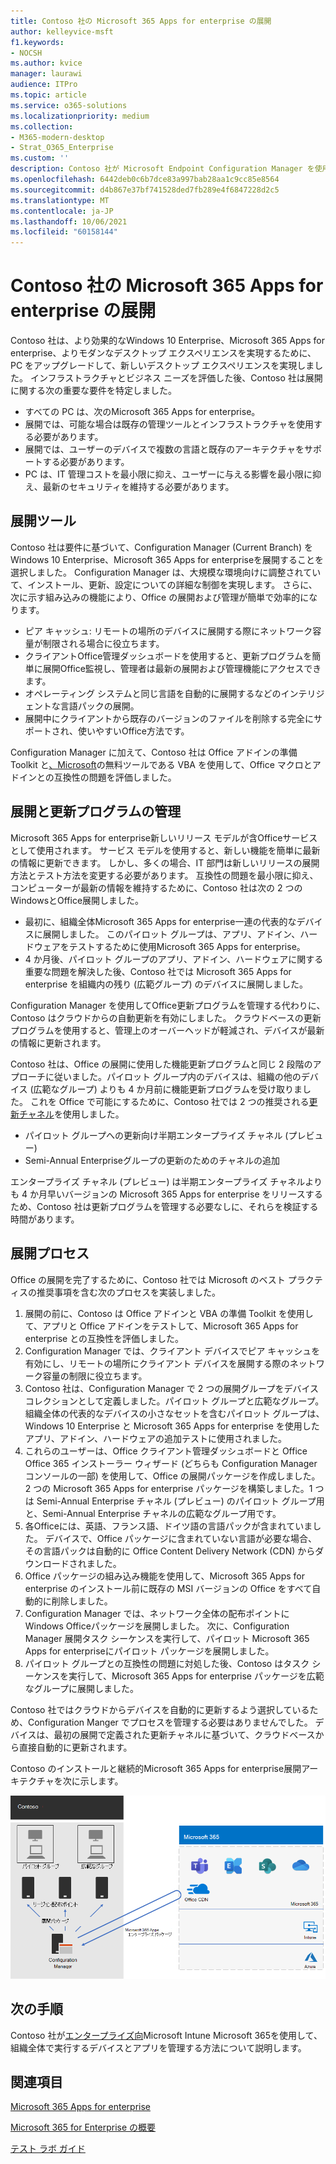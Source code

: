 ```yaml
---
title: Contoso 社の Microsoft 365 Apps for enterprise の展開
author: kelleyvice-msft
f1.keywords:
- NOCSH
ms.author: kvice
manager: laurawi
audience: ITPro
ms.topic: article
ms.service: o365-solutions
ms.localizationpriority: medium
ms.collection:
- M365-modern-desktop
- Strat_O365_Enterprise
ms.custom: ''
description: Contoso 社が Microsoft Endpoint Configuration Manager を使用して Microsoft 365 Apps for enterprise を展開する方法について説明します。
ms.openlocfilehash: 6442deb0c6b7dce83a997bab28aa1c9cc85e8564
ms.sourcegitcommit: d4b867e37bf741528ded7fb289e4f6847228d2c5
ms.translationtype: MT
ms.contentlocale: ja-JP
ms.lasthandoff: 10/06/2021
ms.locfileid: "60158144"
---
```

# <a name="microsoft-365-apps-for-enterprise-deployment-for-contoso"></a>Contoso 社の Microsoft 365 Apps for enterprise の展開

Contoso 社は、より効果的なWindows 10 Enterprise、Microsoft 365 Apps for enterprise、よりモダンなデスクトップ エクスペリエンスを実現するために、PC をアップグレードして、新しいデスクトップ エクスペリエンスを実現しました。 インフラストラクチャとビジネス ニーズを評価した後、Contoso 社は展開に関する次の重要な要件を特定しました。

- すべての PC は、次のMicrosoft 365 Apps for enterprise。
- 展開では、可能な場合は既存の管理ツールとインフラストラクチャを使用する必要があります。
- 展開では、ユーザーのデバイスで複数の言語と既存のアーキテクチャをサポートする必要があります。
- PC は、IT 管理コストを最小限に抑え、ユーザーに与える影響を最小限に抑え、最新のセキュリティを維持する必要があります。

## <a name="deployment-tools"></a>展開ツール

Contoso 社は要件に基づいて、Configuration Manager (Current Branch) をWindows 10 Enterprise、Microsoft 365 Apps for enterpriseを展開することを選択しました。 Configuration Manager は、大規模な環境向けに調整されていて、インストール、更新、設定についての詳細な制御を実現します。 さらに、次に示す組み込みの機能により、Office の展開および管理が簡単で効率的になります。

- ピア キャッシュ: リモートの場所のデバイスに展開する際にネットワーク容量が制限される場合に役立ちます。
- クライアントOffice管理ダッシュボードを使用すると、更新プログラムを簡単に展開Office監視し、管理者は最新の展開および管理機能にアクセスできます。
- オペレーティング システムと同じ言語を自動的に展開するなどのインテリジェントな言語パックの展開。
- 展開中にクライアントから既存のバージョンのファイルを削除する完全にサポートされ、使いやすいOffice方法です。

Configuration Manager に加えて、Contoso 社は Office アドインの準備 Toolkit と[、Microsoft](/deployoffice/readiness-toolkit-application-compatibility-microsoft-365-apps)の無料ツールである VBA を使用して、Office マクロとアドインとの互換性の問題を評価しました。

## <a name="managing-deployment-and-updates"></a>展開と更新プログラムの管理

Microsoft 365 Apps for enterprise新しいリリース モデルが含Officeサービスとして使用されます。 サービス モデルを使用すると、新しい機能を簡単に最新の情報に更新できます。 しかし、多くの場合、IT 部門は新しいリリースの展開方法とテスト方法を変更する必要があります。 互換性の問題を最小限に抑え、コンピューターが最新の情報を維持するために、Contoso 社は次の 2 つのWindowsとOffice展開しました。

- 最初に、組織全体Microsoft 365 Apps for enterprise一連の代表的なデバイスに展開しました。 このパイロット グループは、アプリ、アドイン、ハードウェアをテストするために使用Microsoft 365 Apps for enterprise。
- 4 か月後、パイロット グループのアプリ、アドイン、ハードウェアに関する重要な問題を解決した後、Contoso 社では Microsoft 365 Apps for enterprise を組織内の残り (広範グループ) のデバイスに展開しました。

Configuration Manager を使用してOffice更新プログラムを管理する代わりに、Contoso はクラウドからの自動更新を有効にしました。 クラウドベースの更新プログラムを使用すると、管理上のオーバーヘッドが軽減され、デバイスが最新の情報に更新されます。

Contoso 社は、Office の展開に使用した機能更新プログラムと同じ 2 段階のアプローチに従いました。パイロット グループ内のデバイスは、組織の他のデバイス (広範なグループ) よりも 4 か月前に機能更新プログラムを受け取りました。 これを Office で可能にするために、Contoso 社では 2 つの推奨される[更新チャネル](/DeployOffice/overview-update-channels)を使用しました。

- パイロット グループへの更新向け半期エンタープライズ チャネル (プレビュー)
- Semi-Annual Enterpriseグループの更新のためのチャネルの追加

エンタープライズ チャネル (プレビュー) は半期エンタープライズ チャネルよりも 4 か月早いバージョンの Microsoft 365 Apps for enterprise をリリースするため、Contoso 社は更新プログラムを管理する必要なしに、それらを検証する時間があります。

## <a name="deployment-process"></a>展開プロセス

Office の展開を完了するために、Contoso 社では Microsoft のベスト プラクティスの推奨事項を含む次のプロセスを実装しました。

1. 展開の前に、Contoso は Office アドインと VBA の準備 Toolkit を使用して、アプリと Office アドインをテストして、Microsoft 365 Apps for enterprise との互換性を評価しました。
1. Configuration Manager では、クライアント デバイスでピア キャッシュを有効にし、リモートの場所にクライアント デバイスを展開する際のネットワーク容量の制限に役立ちます。 
1. Contoso 社は、Configuration Manager で 2 つの展開グループをデバイス コレクションとして定義しました。パイロット グループと広範なグループ。 組織全体の代表的なデバイスの小さなセットを含むパイロット グループは、Windows 10 Enterprise と Microsoft 365 Apps for enterprise を使用したアプリ、アドイン、ハードウェアの追加テストに使用されました。
1. これらのユーザーは、Office クライアント管理ダッシュボードと Office Office 365 インストーラー ウィザード (どちらも Configuration Manager コンソールの一部) を使用して、Office の展開パッケージを作成しました。 2 つの Microsoft 365 Apps for enterprise パッケージを構築しました。1 つは Semi-Annual Enterprise チャネル (プレビュー) のパイロット グループ用と、Semi-Annual Enterprise チャネルの広範なグループ用です。
2. 各Officeには、英語、フランス語、ドイツ語の言語パックが含まれていました。 デバイスで、Office パッケージに含まれていない言語が必要な場合、その言語パックは自動的に Office Content Delivery Network (CDN) からダウンロードされました。
3. Office パッケージの組み込み機能を使用して、Microsoft 365 Apps for enterprise のインストール前に既存の MSI バージョンの Office をすべて自動的に削除しました。
4. Configuration Manager では、ネットワーク全体の配布ポイントにWindows Officeパッケージを展開しました。 次に、Configuration Manager 展開タスク シーケンスを実行して、パイロット Microsoft 365 Apps for enterpriseにパイロット パッケージを展開しました。
5. パイロット グループとの互換性の問題に対処した後、Contoso はタスク シーケンスを実行して、Microsoft 365 Apps for enterprise パッケージを広範なグループに展開しました。

Contoso 社ではクラウドからデバイスを自動的に更新するよう選択しているため、Configuration Manger でプロセスを管理する必要はありませんでした。 デバイスは、最初の展開で定義された更新チャネルに基づいて、クラウドベースから直接自動的に更新されます。

Contoso のインストールと継続的Microsoft 365 Apps for enterprise展開アーキテクチャを次に示します。

![Contoso の展開インフラストラクチャをMicrosoft 365 Apps for enterprise。](../media/contoso-o365pp/contoso-o365pp-fig1.png)
 
## <a name="next-step"></a>次の手順

Contoso 社が[エンタープライズ向](contoso-mdm.md)Microsoft Intune Microsoft 365を使用して、組織全体で実行するデバイスとアプリを管理する方法について説明します。

## <a name="see-also"></a>関連項目

[Microsoft 365 Apps for enterprise](/deployoffice/deployment-guide-microsoft-365-apps)

[Microsoft 365 for Enterprise の概要](microsoft-365-overview.md)

[テスト ラボ ガイド](m365-enterprise-test-lab-guides.md)